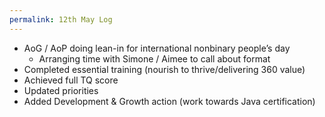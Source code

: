 ```yaml
---
permalink: 12th May Log
---
```

- AoG / AoP doing lean-in for international nonbinary people’s day 
	- Arranging time with Simone / Aimee to call about format 
- Completed essential training (nourish to thrive/delivering 360 value)
- Achieved full TQ score 
- Updated priorities 
- Added Development & Growth action (work towards Java certification)